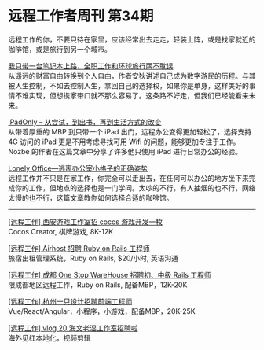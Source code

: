 # 远程工作者周刊 第34期

远程工作的你，不要只待在家里，应该经常出去走走，轻装上阵，或是找家就近的咖啡馆，或是旅行到另一个城市。  

[我只带一台笔记本上路，全职工作和环球旅行两不耽误](http://dajia.qq.com/original/wuguojie/ad180522.html)  
从遥远的财富自由转换到个人自由，作者安狄讲述自己成为数字游民的历程。与其被人生控制，不如去控制人生，拿回自己的选择权，如果你是单身，这样美好的事情不难实现，但想携家带口就不那么容易了。这条路不好走，但我们已经能看来未来。  
  
[iPadOnly – 从尝试，到出书，再到生活方式的改变](https://nozbe.com/zh-cn/blog/ipadonly-2018/)  
从带着厚重的 MBP 到只带一个 iPad 出门，远程办公变得更加轻松了，选择支持 4G 访问的 iPad 更是不用考虑寻找可用 Wifi 的问题，能够更加专注于工作。Nozbe 的作者在这篇文章中分享了许多他只使用 iPad 进行日常办公的经验。  
  
[Lonely Office—逃离办公室小格子的正确姿势](https://zhuanlan.zhihu.com/p/21901601)  
远程工作并不只是在家工作，你完全可以走出去，在任何可以办公的地方坐下来完成你的工作，但地点的选择也是一门学问。太吵的不行，有人抽烟的也不行，网络太慢的也不行，这篇文章教你如何选择合适的咖啡馆。  

----
  
[[远程工作] 西安游戏工作室招 cocos 游戏开发一枚](https://mp.weixin.qq.com/s/DTf1TJcAguY_WVfiwfMgoA)  
Cocos Creator, 棋牌游戏, 8K-12K  

[[远程工作] Airhost 招聘 Ruby on Rails 工程师](https://mp.weixin.qq.com/s/WFxeMCootG5fqzd8d3GMog)  
旅宿出租管理系统，Ruby on Rails, $20/小时, 英语沟通  

[[远程工作] 成都 One Stop WareHouse 招聘初、中级 Rails 工程师](https://mp.weixin.qq.com/s/DrChylg5_ntJnf49thjXxQ)  
限成都地区远程工作，Ruby on Rails, 配备MBP，12K-20K  

[[远程工作] 杭州一只设计招聘前端工程师](https://mp.weixin.qq.com/s/o1gwHOSR69UlBNDdONY4FA)  
Vue/React/Angular，小程序，小游戏，配备MBP，20K-25K  

[[远程工作] vlog 20 海文老湿工作室招聘啦](https://www.bilibili.com/video/av23589374/)  
海外见红本地化，视频剪辑
